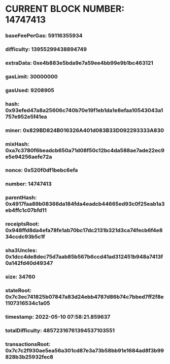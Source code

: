 # CURRENT BLOCK NUMBER: 14747413

### baseFeePerGas: 59116355934
### difficulty: 13955299438894749
### extraData: 0xe4b883e5bda9e7a59ee4bb99e9b1bc463121
### gasLimit: 30000000
### gasUsed: 9208905
### hash: 0x93efed47a8a25606c740b70e19f1eb1da1e8efaa10543043a1757e952e5f41ea
### miner: 0x829BD824B016326A401d083B33D092293333A830
### mixHash: 0xa7c3780f6beadcb650a71d08f50c12bc4da588ae7ade22ec9e5e94256aefe72a
### nonce: 0x520f0df1bebc6efa
### number: 14747413
### parentHash: 0x4917faa89b08366da184fda4eadcb44665ed93c0f25eab1a3eb4ffc1c07bfd11
### receiptsRoot: 0x948ffd8da4efa78fe1ab70bc17dc2131b321d3ca74fecb6f4e834ccdc93b5c1f
### sha3Uncles: 0x1dcc4de8dec75d7aab85b567b6ccd41ad312451b948a7413f0a142fd40d49347
### size: 34760
### stateRoot: 0x7c3ec741825b07847a83d24ebb4787d86b74c7bbed7ff2f8e1107316534c1a05
### timestamp: 2022-05-10 07:58:21.859637
### totalDifficulty: 48572316761394537103551
### transactionsRoot: 0x7c7c2f930ae5ea56a301cd87e3a73b58bb91e1684ad8f3b99828b3b25932fec8
